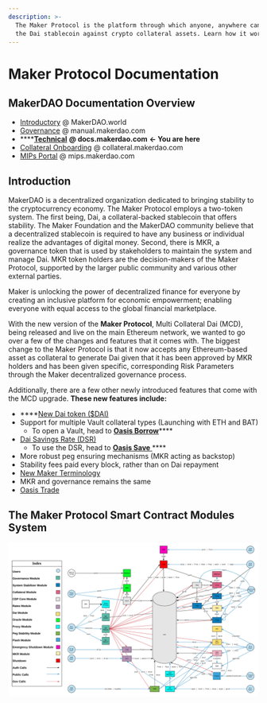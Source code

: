 ```yaml
---
description: >-
  The Maker Protocol is the platform through which anyone, anywhere can generate
  the Dai stablecoin against crypto collateral assets. Learn how it works.
---
```


# Maker Protocol Documentation

## MakerDAO Documentation Overview

* [Introductory](https://makerdao.world/en/) @ MakerDAO.world
* [Governance](https://manual.makerdao.com) @ manual.makerdao.com
* ****[**Technical**](https://docs.makerdao.com) **@ docs.makerdao.com** **← You are here**
* [Collateral Onboarding](https://collateral.makerdao.com) @ collateral.makerdao.com
* [MIPs Portal](https://mips.makerdao.com) @ mips.makerdao.com

## Introduction&#x20;

MakerDAO is a decentralized organization dedicated to bringing stability to the cryptocurrency economy. The Maker Protocol employs a two-token system. The first being, Dai, a collateral-backed stablecoin that offers stability. The Maker Foundation and the MakerDAO community believe that a decentralized stablecoin is required to have any business or individual realize the advantages of digital money. Second, there is MKR, a governance token that is used by stakeholders to maintain the system and manage Dai. MKR token holders are the decision-makers of the Maker Protocol, supported by the larger public community and various other external parties.&#x20;

Maker is unlocking the power of decentralized finance for everyone by creating an inclusive platform for economic empowerment; enabling everyone with equal access to the global financial marketplace.

With the new version of the **Maker Protocol**, Multi Collateral Dai (MCD), being released and live on the main Ethereum network, we wanted to go over a few of the changes and features that it comes with. The biggest change to the Maker Protocol is that it now accepts any Ethereum-based asset as collateral to generate Dai given that it has been approved by MKR holders and has been given specific, corresponding Risk Parameters through the Maker decentralized governance process.&#x20;

Additionally, there are a few other newly introduced features that come with the MCD upgrade. **These new features include:**

* ****[New Dai token ($DAI)](https://blog.makerdao.com/creating-the-brand-identity-for-the-worlds-first-unbiased-currency-dai/)
* Support for multiple Vault collateral types (Launching with ETH and BAT)
  * To open a Vault, head to [**Oasis Borrow**](https://oasis.app/borrow)****
* [Dai Savings Rate (DSR)](https://blog.makerdao.com/why-the-dai-savings-rate-is-a-game-changer-for-the-defi-ecosystem-and-beyond/)&#x20;
  * To use the DSR, head to [**Oasis Save** ](https://oasis.app/save)****
* More robust peg ensuring mechanisms (MKR acting as backstop)
* Stability fees paid every block, rather than on Dai repayment
* [New Maker Terminology ](https://blog.makerdao.com/say-goodbye-to-cdps-and-hello-to-maker-vaults/)
* MKR and governance remains the same
* [Oasis Trade](https://oasis.app/trade)

## The Maker Protocol Smart Contract Modules System

![The Maker Protocol System Diagram](<.gitbook/assets/MCD System 2.1.png>)
